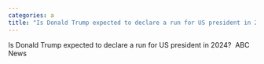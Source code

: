 ```yaml
---
categories: a
title: "Is Donald Trump expected to declare a run for US president in 2024  ABC News"
---
```

Is Donald Trump expected to declare a run for US president in 2024?&nbsp;&nbsp;ABC News